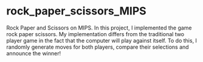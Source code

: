 # rock_paper_scissors_MIPS
Rock Paper and Scissors on MIPS.
In this project, I implemented the game rock paper scissors. My implementation differs from the traditional
two player game in the fact that the computer will play against itself. To do this, I randomly generate
moves for both players, compare their selections and announce the winner!
